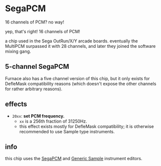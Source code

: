 # SegaPCM

16 channels of PCM? no way!

yep, that's right! 16 channels of PCM!

a chip used in the Sega OutRun/X/Y arcade boards. eventually the MultiPCM surpassed it with 28 channels, and later they joined the software mixing gang.

## 5-channel SegaPCM

Furnace also has a five channel version of this chip, but it only exists for DefleMask compatibility reasons (which doesn't expose the other channels for rather arbitrary reasons).

## effects

- `20xx`: **set PCM frequency.**
  - `xx` is a 256th fraction of 31250Hz.
  - this effect exists mostly for DefleMask compatibility; it is otherwise recommended to use Sample type instruments.

## info

this chip uses the [SegaPCM](../4-instrument/segapcm.md) and [Generic Sample](../4-instrument/sample.md) instrument editors.
